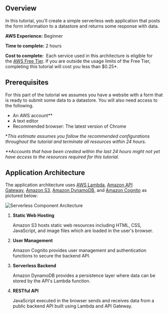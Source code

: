 ## Overview

In this tutorial, you'll create a simple serverless web application that posts the form information to a datastore and returns some response with data.

**AWS Experience:** Beginner

**Time to complete:** 2 hours

**Cost to complete:**  Each service used in this architecture is eligible for the [AWS Free Tier](https://aws.amazon.com/free/). If you are outside the usage limits of the Free Tier, completing this tutorial will cost you less than $0.25*.

## Prerequisites
For this part of the tutorial we assumes you have a website with a form that is ready to submit some data to a datastore.  You will also need access to the following.

- An AWS account**
- A text editor
- Recommended browser: The latest version of Chrome

*_This estimate assumes you follow the recommended configurations throughout the tutorial and terminate all resources within 24 hours._

_**Accounts that have been created within the last 24 hours might not yet have access to the resources required for this tutorial._

## Application Architecture

The application architecture uses [AWS Lambda](https://aws.amazon.com/lambda/), [Amazon API Gateway](https://aws.amazon.com/apigateway/), [Amazon S3](https://aws.amazon.com/s3/), [Amazon DynamoDB](https://aws.amazon.com/dynamodb/), and [Amazon Cognito](https://aws.amazon.com/cognito/) as pictured below:

![Serverless Component Arcitecture](https://d1.awsstatic.com/Test%20Images/Kate%20Test%20Images/Serverless_Web_App_LP_assets-16.7cbed9781201a79b9efa761807c4312e68b23485.png)

1. **Static Web Hosting**
    
    Amazon S3 hosts static web resources including HTML, CSS, JavaScript, and image files which are loaded in the user's browser.  

2. **User Management**
    
    Amazon Cognito provides user management and authentication functions to secure the backend API.  

3. **Serverless Backend**
    
    Amazon DynamoDB provides a persistence layer where data can be stored by the API's Lambda function.  

4. **RESTful API**
    
    JavaScript executed in the browser sends and receives data from a public backend API built using Lambda and API Gateway.  

